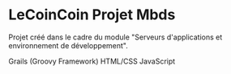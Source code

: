 # LeCoinCoin Projet Mbds

Projet créé dans le cadre du module "Serveurs d'applications et environnement de développement".

Grails (Groovy Framework)
HTML/CSS
JavaScript

